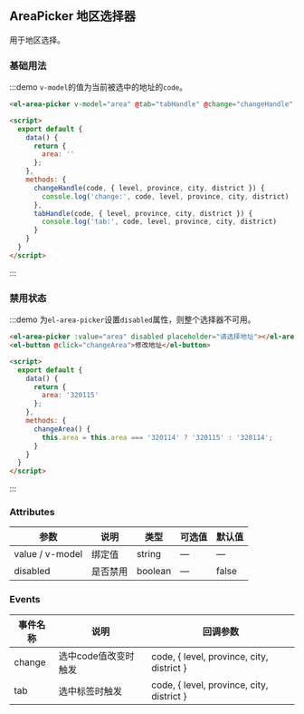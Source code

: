 ## AreaPicker 地区选择器

用于地区选择。

### 基础用法

:::demo `v-model`的值为当前被选中的地址的`code`。

```html
<el-area-picker v-model="area" @tab="tabHandle" @change="changeHandle" placeholder="请选择地址"></el-area-picker>{{area}}

<script>
  export default {
    data() {
      return {
        area: ''
      };
    },
    methods: {
      changeHandle(code, { level, province, city, district }) {
        console.log('change:', code, level, province, city, district)
      },
      tabHandle(code, { level, province, city, district }) {
        console.log('tab:', code, level, province, city, district)
      }
    }
  }
</script>
```
:::

### 禁用状态

:::demo 为`el-area-picker`设置`disabled`属性，则整个选择器不可用。

```html
<el-area-picker :value="area" disabled placeholder="请选择地址"></el-area-picker>
<el-button @click="changeArea">修改地址</el-button>

<script>
  export default {
    data() {
      return {
        area: '320115'
      };
    },
    methods: {
      changeArea() {
        this.area = this.area === '320114' ? '320115' : '320114';
      }
    }
  }
</script>
```
:::

### Attributes
| 参数      | 说明          | 类型      | 可选值                           | 默认值  |
|---------- |-------------- |---------- |--------------------------------  |-------- |
| value / v-model | 绑定值 | string | — | — |
| disabled | 是否禁用 | boolean | — | false |

### Events
| 事件名称 | 说明 | 回调参数 |
|---------- |-------- |---------- |
| change | 选中code值改变时触发 | code, { level, province, city, district } |
| tab | 选中标签时触发 | code, { level, province, city, district } |
